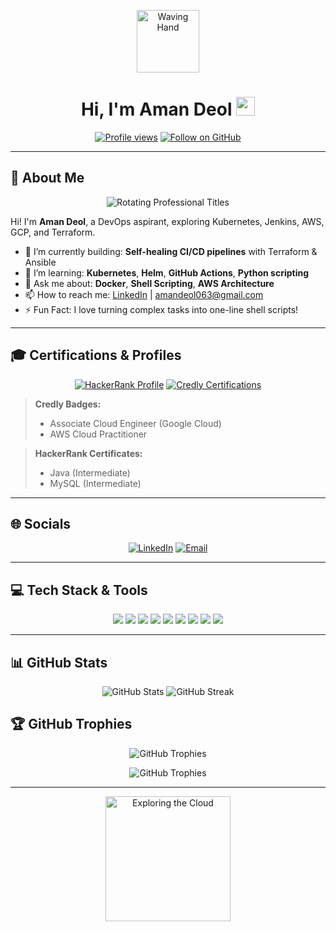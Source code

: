 <!-- Improved GitHub Profile README -->

<p align="center">
  <img src="https://user-images.githubusercontent.com/USERNAME/animated-wave.gif" alt="Waving Hand" width="100" height="100" />
  <h1 align="center">Hi, I'm Aman Deol <img src="https://media.giphy.com/media/hvRJCLFzcasrR4ia7z/giphy.gif" width="30px"></h1>
</p>

<p align="center">
  <a href="https://github.com/Amandeol063?tab=followers"><img src="https://komarev.com/ghpvc/?username=Amandeol063&color=blueviolet" alt="Profile views" /></a>
  <a href="https://github.com/Amandeol063"><img src="https://img.shields.io/github/followers/Amandeol063?label=Follow&style=social" alt="Follow on GitHub" /></a>
</p>

---

## 💫 About Me

<p align="center">
  <img src="https://readme-typing-svg.herokuapp.com?font=Roboto&pause=2000&color=00BFFF&width=600&lines=Aspiring+DevOps+Engineer;Passionate+About+Cloud+Infrastructure;Exploring+CI%2FCD+Practices;Learning+Infrastructure+as+Code;Focused+on+Automation+and+Scalability;Building+Skills+in+Kubernetes+%26+Docker;Developing+Expertise+in+Cloud+Platforms;Committed+to+Continuous+Learning;Exploring+Monitoring+%26+Logging+Tools;Enthusiast+in+DevOps+Culture+%26+Tools;Practicing+GitOps+Principles;Developing+Robust+Deployment+Pipelines;Advancing+My+DevOps+Knowledge;Hands-On+with+Linux+%26+Scripting;Bridging+Development+and+Operations" alt="Rotating Professional Titles" />
</p>

Hi! I'm **Aman Deol**, a DevOps aspirant, exploring Kubernetes, Jenkins, AWS, GCP, and Terraform.

- 🔭 I’m currently building: **Self-healing CI/CD pipelines** with Terraform & Ansible
- 🌱 I’m learning: **Kubernetes**, **Helm**, **GitHub Actions**, **Python scripting**
- 💬 Ask me about: **Docker**, **Shell Scripting**, **AWS Architecture**
- 📫 How to reach me: [LinkedIn](https://www.linkedin.com/in/amandeol063) | amandeol063@gmail.com
- ⚡ Fun Fact: I love turning complex tasks into one-line shell scripts!

---

## 🎓 Certifications & Profiles

<p align="center">
  <a href="https://www.hackerrank.com/profile/amandeol"><img src="https://img.shields.io/badge/HackerRank-Profile-2EC866?logo=HackerRank&logoColor=white&style=for-the-badge" alt="HackerRank Profile" /></a>
  <a href="https://www.credly.com/users/amandeol063"><img src="https://img.shields.io/badge/Credly-Certifications-0A66C2?logo=Credly&logoColor=white&style=for-the-badge" alt="Credly Certifications" /></a>
</p>

> **Credly Badges:**
> - Associate Cloud Engineer (Google Cloud)  
> - AWS Cloud Practitioner

> **HackerRank Certificates:**
> - Java (Intermediate)  
> - MySQL (Intermediate)

---

## 🌐 Socials

<p align="center">
  <a href="https://www.linkedin.com/in/amandeol063"><img src="https://img.shields.io/badge/LinkedIn-%230077B5.svg?logo=linkedin&logoColor=white&style=for-the-badge" alt="LinkedIn" /></a>
  <a href="mailto:amandeol063@gmail.com"><img src="https://img.shields.io/badge/Email-D14836?logo=gmail&logoColor=white&style=for-the-badge" alt="Email" /></a>
</p>

---

## 💻 Tech Stack & Tools

<p align="center">
  <img src="https://img.shields.io/badge/AWS-%23FF9900.svg?style=for-the-badge&logo=amazon-aws&logoColor=white" />
  <img src="https://img.shields.io/badge/GCP-%234285F4.svg?style=for-the-badge&logo=google-cloud&logoColor=white" />
  <img src="https://img.shields.io/badge/Kubernetes-%23326ce5.svg?style=for-the-badge&logo=kubernetes&logoColor=white" />
  <img src="https://img.shields.io/badge/Jenkins-%232C5263.svg?style=for-the-badge&logo=jenkins&logoColor=white" />
  <img src="https://img.shields.io/badge/Docker-%230db7ed.svg?style=for-the-badge&logo=docker&logoColor=white" />
  <img src="https://img.shields.io/badge/Terraform-%235835CC.svg?style=for-the-badge&logo=terraform&logoColor=white" />
  <img src="https://img.shields.io/badge/Ansible-%2300A098.svg?style=for-the-badge&logo=ansible&logoColor=white" />
  <img src="https://img.shields.io/badge/Git-%23F05033.svg?style=for-the-badge&logo=git&logoColor=white" />
  <img src="https://img.shields.io/badge/Linux-%23000000.svg?style=for-the-badge&logo=linux&logoColor=white" />
</p>

---

## 📊 GitHub Stats

<p align="center">
  <picture>
    <source srcset="https://github-readme-stats.vercel.app/api?username=Amandeol063&show_icons=true&theme=github-light&count_private=true" media="(prefers-color-scheme: light)" />
    <source srcset="https://github-readme-stats.vercel.app/api?username=Amandeol063&show_icons=true&theme=dark&count_private=true" media="(prefers-color-scheme: dark)" />
    <img src="https://github-readme-stats.vercel.app/api?username=Amandeol063&show_icons=true&theme=github-light&count_private=true" alt="GitHub Stats" />
  </picture>
  <picture>
    <source srcset="https://github-readme-streak-stats.herokuapp.com/?user=Amandeol063&theme=github-light" media="(prefers-color-scheme: light)" />
    <source srcset="https://github-readme-streak-stats.herokuapp.com/?user=Amandeol063&theme=dark" media="(prefers-color-scheme: dark)" />
    <img src="https://github-readme-streak-stats.herokuapp.com/?user=Amandeol063&theme=github-light" alt="GitHub Streak" />
  </picture>
</p>

## 🏆 GitHub Trophies

<p align="center">
  <picture>
    <source srcset="https://github-profile-trophy.vercel.app/?username=Amandeol063&theme=default&row=1&column=5" media="(prefers-color-scheme: light)" />
    <source srcset="https://github-profile-trophy.vercel.app/?username=Amandeol063&theme=dark&row=1&column=5" media="(prefers-color-scheme: dark)" />
    <img src="https://github-profile-trophy.vercel.app/?username=Amandeol063&theme=default&row=1&column=5" alt="GitHub Trophies" />
  </picture>
</p>

<p align="center">
  <img src="https://github-profile-trophy.vercel.app/?username=Amandeol063&theme=default&row=1&column=5" alt="GitHub Trophies" />
</p>

---

<p align="center">
  <img src="https://raw.githubusercontent.com/Amandeol063/Assets/master/cloud.gif" alt="Exploring the Cloud" width="200" />
</p>
